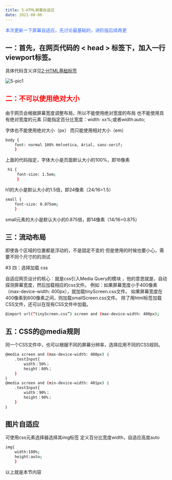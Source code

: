 ```yaml
---
title: 5-HTML屏幕自适应
date: 2021-08-06
---
```


<p style="color:#36F;">本次更新一下屏幕自适应，先讨论最基础的，进阶版后续再更</p>

## 一：首先，在网页代码的 &lt; head &gt; 标签下，加入一行viewport标签。
具体代码含义详见[2-HTML基础标签](https://hexo-4grmu8ecde66adf2-1306730064.ap-shanghai.app.tcloudbase.com/2021/08/01/2/)

![5-pic1](https://hexo-4grmu8ecde66adf2-1306730064.tcloudbaseapp.com/pic/5-pic1.png)

## <p style="color:#F00">二：不可以使用绝对大小</p>

由于网页会根据屏幕宽度调整布局，所以不能使用绝对宽度的布局
也不能使用具有绝对宽度的元素
只能指定百分比宽度：width: xx%;或者width:auto;

字体也不能使用绝对大小（px）
而只能使用相对大小（em）
``` bash
body {
    font: normal 100% Helvetica, Arial, sans-serif;
    }
```
上面的代码指定，字体大小是页面默认大小的100%，即16像素
``` bash
 h1 {
     font-size: 1.5em;
     }
```
h1的大小是默认大小的1.5倍，即24像素（24/16=1.5）
``` bash
small {
    font-size: 0.875em;
    }
```
small元素的大小是默认大小的0.875倍，即14像素（14/16=0.875）


## 三：流动布局

即使各个区域的位置都是浮动的，不是固定不变的
但是使用的时候也要小心，需要不同个尺寸的的测试

#3 四：选择加载 css

自适应网页设计的核心：就是css引入Media Query的模块 ，他的意思就是，自动探测屏幕宽度，然后加载相应的css文件。
例如：如果屏幕宽度小于400像素（max-device-width: 400px），就加载tinyScreen.css文件。
如果屏幕宽度在400像素到600像素之间，则加载smallScreen.css文件。
除了用html标签加载CSS文件，还可以在现有CSS文件中加载。
``` bash
@import url(“tinyScreen.css”) screen and (max-device-width: 400px);
```
## 五：CSS的@media规则

同一个CSS文件中，也可以根据不同的屏幕分辨率，选择应用不同的CSS规则。
``` bash
@media screen and (max-device-width: 400px) ｛
	.testInput{
		width：50%；
		height：80%；
	}
｝
@media screen and (min-device-width: 401px) ｛
	.testInput{
		width：90%；
		height：90%；
	}
｝
```

## 图片自适应

可使用css元素选择器选择其img标签
定义百分比宽度width，自适应高度auto
``` bash
img{
	width:100%;
	height:auto;
	}
```

以上就是本节内容